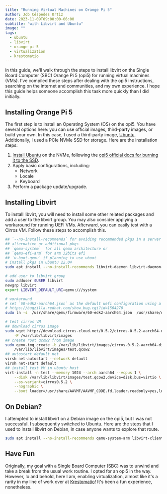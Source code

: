 ```yaml
---
title: "Running Virtual Machines on Orange Pi 5"
author: Job Céspedes Ortiz
date: 2023-11-09T09:00:00-06:00
subtitle: "with Libvirt and Ubuntu"
image: ""
tags:
  - ubuntu
  - libvirt
  - orange-pi-5
  - virtualization
  - krestomatio
---
```

In this guide, we'll walk through the steps to install libvirt on the Single Board Computer (SBC) Orange Pi 5 (opi5) for running virtual machines (VMs). I've compiled these steps after dealing with the opi5 instructions, searching on the internet and communities, and my own experience. I hope this guide helps someone accomplish this task more quickly than I did initially.

## Installing Orange Pi 5
The first step is to install an Operating System (OS) on the opi5. You have several options here: you can use official images, third-party images, or build your own. In this case, I used a third-party image, [Ubuntu](https://github.com/Joshua-Riek/ubuntu-rockchip). Additionally, I used a PCIe NVMe SSD for storage. Here are the installation steps:

1. [Install Ubuntu](https://github.com/Joshua-Riek/ubuntu-rockchip#installation) on the NVMe, following the [opi5 official docs for burning it to the SSD](http://www.orangepi.org/).
2. Apply basic configurations, including:
   - Network
   - Locale
   - Keyboard
3. Perform a package update/upgrade.

## Installing Libvirt
To install libvirt, you will need to install some other related packages and add a user to the libvirt group. You may also consider applying a workaround for running UEFI VMs. Afterward, you can easily test with a Cirros VM. Follow these steps to accomplish this.
```bash
## `--no-install-recommends` for avoiding recommended pkgs in a server
## alternative or additional pkgs
## `qemu-system`  for all qemu architecture or
## `qemu-efi-arm` for arm 32bits efi
## `u-boot-qemu` if planning to use uboot
# install pkgs in ubuntu 22.04
sudo apt install --no-install-recommends libvirt-daemon libvirt-daemon-system libvirt-clients qemu-kvm qemu-system-arm qemu-utils qemu-efi-aarch64 qemu-efi-arm arm-trusted-firmware seabios bridge-utils virtinst dnsmasq-base ipxe-qemu

# add user to libvirt group
sudo adduser $USER libvirt
newgrp libvirt
export LIBVIRT_DEFAULT_URI=qemu:///system

# workaround
# set `60-edk2-aarch64.json` as the default uefi configuration using a symlink to place the descritor file first
# https://bugzilla.redhat.com/show_bug.cgi?id=1564270
sudo ln -s  /usr/share/qemu/firmware/60-edk2-aarch64.json  /usr/share/qemu/firmware/00-edk2-aarch64.json

# test cirros VM
## download cirros image
sudo wget http://download.cirros-cloud.net/0.5.2/cirros-0.5.2-aarch64-disk.img \
    -P /var/lib/libvirt/images
## create root qcow2 from image
sudo qemu-img create -b /var/lib/libvirt/images/cirros-0.5.2-aarch64-disk.img -F qcow2 -f qcow2 \
    /var/lib/libvirt/images/test.qcow2
## autostart default net
virsh net-autostart --network default
virsh net-start default
## install test VM in ubuntu host
virt-install -n test --memory 1024 --arch aarch64 --vcpus 1 \
    --disk /var/lib/libvirt/images/test.qcow2,device=disk,bus=virtio \
    --os-variant=cirros0.5.2 \
    --nographic \
    --boot loader=/usr/share/AAVMF/AAVMF_CODE.fd,loader.readonly=yes,loader.type=pflash
```

## On Debian?
I attempted to install libvirt on a Debian image on the opi5, but I was not successful. I subsequently switched to Ubuntu. Here are the steps that I used to install libvirt on Debian, in case anyone wants to explore that route.
```bash
sudo apt install --no-install-recommends qemu-system-arm libvirt-clients libvirt-daemon-system bridge-utils virtinst libvirt-daemon qemu-utils qemu-efi-aarch64
```

## Have Fun
Originally, my goal with a Single Board Computer (SBC) was to unwind and take a break from the usual work routine. I opted for an opi5 in the way. However, lo and behold, here I am, enabling virtualization, almost like it's a rarity in my line of work over at [Krestomatio](https://krestomatio.com/)! It's been a fun experience, nonetheless.
